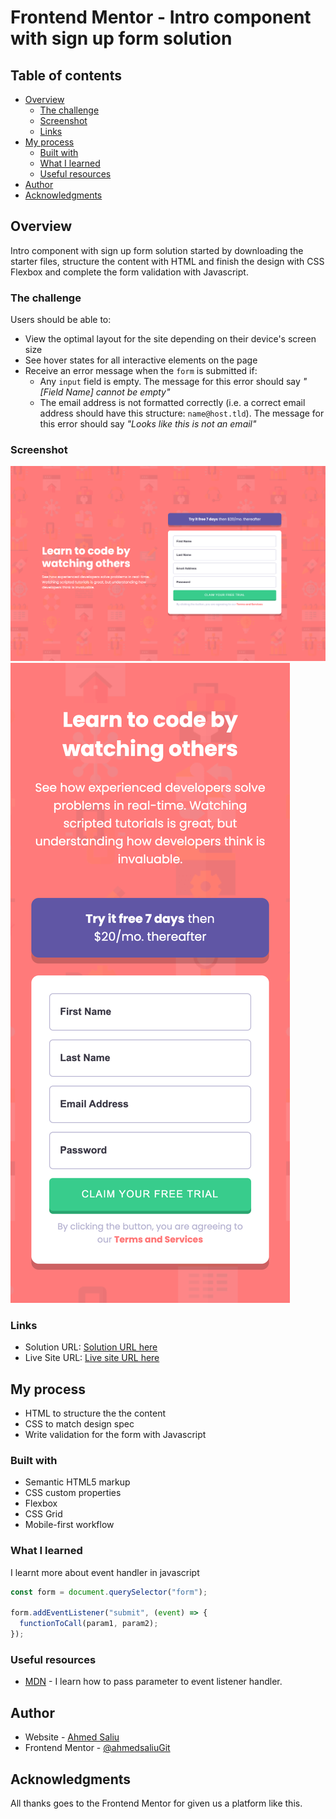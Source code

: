 # Frontend Mentor - Intro component with sign up form solution

## Table of contents

- [Overview](#overview)
  - [The challenge](#the-challenge)
  - [Screenshot](#screenshot)
  - [Links](#links)
- [My process](#my-process)
  - [Built with](#built-with)
  - [What I learned](#what-i-learned)
  - [Useful resources](#useful-resources)
- [Author](#author)
- [Acknowledgments](#acknowledgments)

## Overview

Intro component with sign up form solution started by downloading the starter files, structure the content with HTML and finish the design with CSS Flexbox and complete the form validation with Javascript.

### The challenge

Users should be able to:

- View the optimal layout for the site depending on their device's screen size
- See hover states for all interactive elements on the page
- Receive an error message when the `form` is submitted if:
  - Any `input` field is empty. The message for this error should say _"[Field Name] cannot be empty"_
  - The email address is not formatted correctly (i.e. a correct email address should have this structure: `name@host.tld`). The message for this error should say _"Looks like this is not an email"_

### Screenshot

![web](images/127.0.0.1_5500_web.png)
![mobile](images/127.0.0.1_5500_mobile.png)

### Links

- Solution URL: [Solution URL here](https://github.com/ahmedsaliuGit/intro-component-signup)
- Live Site URL: [Live site URL here](https://ahmedsaliugit.github.io/intro-component-signup/)

## My process

- HTML to structure the the content
- CSS to match design spec
- Write validation for the form with Javascript

### Built with

- Semantic HTML5 markup
- CSS custom properties
- Flexbox
- CSS Grid
- Mobile-first workflow

### What I learned

I learnt more about event handler in javascript

```js
const form = document.querySelector("form");

form.addEventListener("submit", (event) => {
  functionToCall(param1, param2);
});
```

### Useful resources

- [MDN](https://developer.mozilla.org/) - I learn how to pass parameter to event listener handler.

## Author

- Website - [Ahmed Saliu](https://www.frontendmentor.io/profile/ahmedsaliuGit)
- Frontend Mentor - [@ahmedsaliuGit](https://www.frontendmentor.io/profile/ahmedsaliuGit)

## Acknowledgments

All thanks goes to the Frontend Mentor for given us a platform like this.
